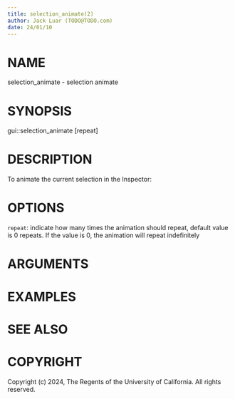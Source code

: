 ```yaml
---
title: selection_animate(2)
author: Jack Luar (TODO@TODO.com)
date: 24/01/10
---
```


# NAME

selection_animate - selection animate

# SYNOPSIS

gui::selection_animate 
       [repeat]


# DESCRIPTION

To animate the current selection in the Inspector:

# OPTIONS

`repeat`:  indicate how many times the animation should repeat, default value is 0 repeats. If the value is 0, the animation will repeat indefinitely

# ARGUMENTS

# EXAMPLES

# SEE ALSO

# COPYRIGHT

Copyright (c) 2024, The Regents of the University of California. All rights reserved.
